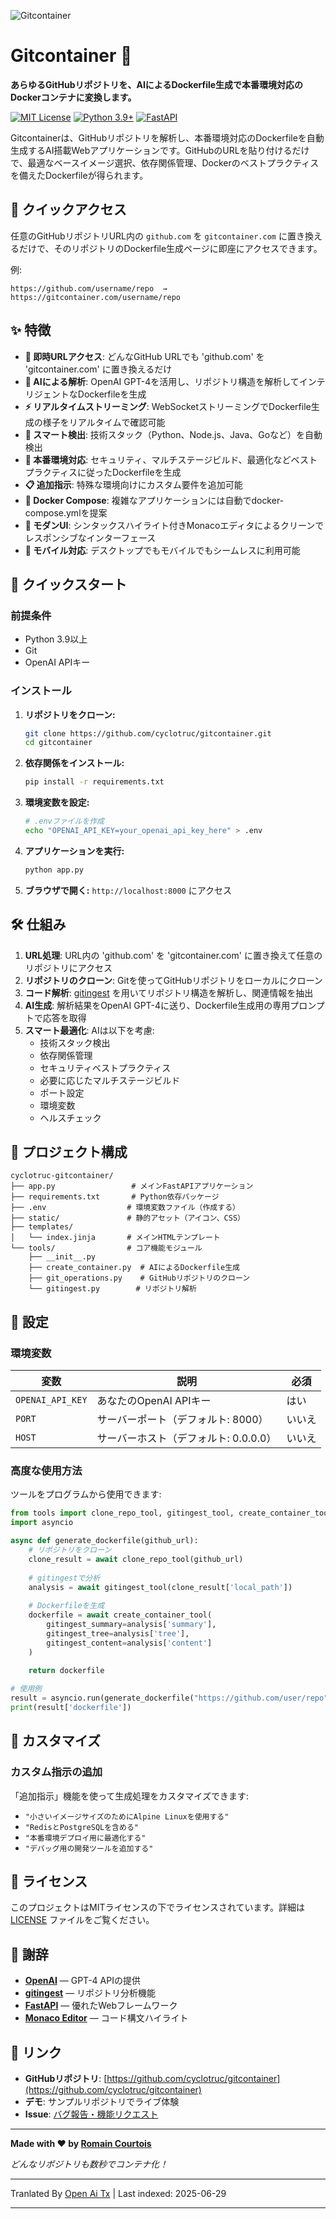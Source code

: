 ![Gitcontainer](https://raw.githubusercontent.com/cyclotruc/gitcontainer/main/docs/image.png)

# Gitcontainer 🐳

**あらゆるGitHubリポジトリを、AIによるDockerfile生成で本番環境対応のDockerコンテナに変換します。**

[![MIT License](https://img.shields.io/badge/License-MIT-green.svg)](https://choosealicense.com/licenses/mit/)
[![Python 3.9+](https://img.shields.io/badge/python-3.9+-blue.svg)](https://www.python.org/downloads/)
[![FastAPI](https://img.shields.io/badge/FastAPI-0.68+-00a393.svg)](https://fastapi.tiangolo.com/)

Gitcontainerは、GitHubリポジトリを解析し、本番環境対応のDockerfileを自動生成するAI搭載Webアプリケーションです。GitHubのURLを貼り付けるだけで、最適なベースイメージ選択、依存関係管理、Dockerのベストプラクティスを備えたDockerfileが得られます。

## 🌟 クイックアクセス

任意のGitHubリポジトリURL内の `github.com` を `gitcontainer.com` に置き換えるだけで、そのリポジトリのDockerfile生成ページに即座にアクセスできます。

例:
```
https://github.com/username/repo  →  https://gitcontainer.com/username/repo
```

## ✨ 特徴

- **🔄 即時URLアクセス**: どんなGitHub URLでも 'github.com' を 'gitcontainer.com' に置き換えるだけ
- **🤖 AIによる解析**: OpenAI GPT-4を活用し、リポジトリ構造を解析してインテリジェントなDockerfileを生成
- **⚡ リアルタイムストリーミング**: WebSocketストリーミングでDockerfile生成の様子をリアルタイムで確認可能
- **🎯 スマート検出**: 技術スタック（Python、Node.js、Java、Goなど）を自動検出
- **🔧 本番環境対応**: セキュリティ、マルチステージビルド、最適化などベストプラクティスに従ったDockerfileを生成
- **📋 追加指示**: 特殊な環境向けにカスタム要件を追加可能
- **📄 Docker Compose**: 複雑なアプリケーションには自動でdocker-compose.ymlを提案
- **🎨 モダンUI**: シンタックスハイライト付きMonacoエディタによるクリーンでレスポンシブなインターフェース
- **📱 モバイル対応**: デスクトップでもモバイルでもシームレスに利用可能

## 🚀 クイックスタート

### 前提条件

- Python 3.9以上
- Git
- OpenAI APIキー

### インストール

1. **リポジトリをクローン:**
   ```bash
   git clone https://github.com/cyclotruc/gitcontainer.git
   cd gitcontainer
   ```

2. **依存関係をインストール:**
   ```bash
   pip install -r requirements.txt
   ```

3. **環境変数を設定:**
   ```bash
   # .envファイルを作成
   echo "OPENAI_API_KEY=your_openai_api_key_here" > .env
   ```

4. **アプリケーションを実行:**
   ```bash
   python app.py
   ```

5. **ブラウザで開く:**
   `http://localhost:8000` にアクセス

## 🛠️ 仕組み

1. **URL処理**: URL内の 'github.com' を 'gitcontainer.com' に置き換えて任意のリポジトリにアクセス
2. **リポジトリのクローン**: Gitを使ってGitHubリポジトリをローカルにクローン
3. **コード解析**: [gitingest](https://github.com/cyclotruc/gitingest) を用いてリポジトリ構造を解析し、関連情報を抽出
4. **AI生成**: 解析結果をOpenAI GPT-4に送り、Dockerfile生成用の専用プロンプトで応答を取得
5. **スマート最適化**: AIは以下を考慮:
   - 技術スタック検出
   - 依存関係管理
   - セキュリティベストプラクティス
   - 必要に応じたマルチステージビルド
   - ポート設定
   - 環境変数
   - ヘルスチェック

## 📁 プロジェクト構成

```
cyclotruc-gitcontainer/
├── app.py                 # メインFastAPIアプリケーション
├── requirements.txt       # Python依存パッケージ
├── .env                  # 環境変数ファイル（作成する）
├── static/               # 静的アセット（アイコン、CSS）
├── templates/
│   └── index.jinja       # メインHTMLテンプレート
└── tools/                # コア機能モジュール
    ├── __init__.py
    ├── create_container.py  # AIによるDockerfile生成
    ├── git_operations.py    # GitHubリポジトリのクローン
    └── gitingest.py        # リポジトリ解析
```

## 🔧 設定

### 環境変数

| 変数 | 説明 | 必須 |
|----------|-------------|----------|
| `OPENAI_API_KEY` | あなたのOpenAI APIキー | はい |
| `PORT` | サーバーポート（デフォルト: 8000） | いいえ |
| `HOST` | サーバーホスト（デフォルト: 0.0.0.0） | いいえ |

### 高度な使用方法

ツールをプログラムから使用できます:

```python
from tools import clone_repo_tool, gitingest_tool, create_container_tool
import asyncio

async def generate_dockerfile(github_url):
    # リポジトリをクローン
    clone_result = await clone_repo_tool(github_url)
    
    # gitingestで分析
    analysis = await gitingest_tool(clone_result['local_path'])
    
    # Dockerfileを生成
    dockerfile = await create_container_tool(
        gitingest_summary=analysis['summary'],
        gitingest_tree=analysis['tree'],
        gitingest_content=analysis['content']
    )
    
    return dockerfile

# 使用例
result = asyncio.run(generate_dockerfile("https://github.com/user/repo"))
print(result['dockerfile'])
```

## 🎨 カスタマイズ

### カスタム指示の追加

「追加指示」機能を使って生成処理をカスタマイズできます:

- `"小さいイメージサイズのためにAlpine Linuxを使用する"`
- `"RedisとPostgreSQLを含める"`
- `"本番環境デプロイ用に最適化する"`
- `"デバッグ用の開発ツールを追加する"`

## 📝 ライセンス

このプロジェクトはMITライセンスの下でライセンスされています。詳細は [LICENSE](LICENSE) ファイルをご覧ください。

## 🙏 謝辞

- **[OpenAI](https://openai.com/)** — GPT-4 APIの提供
- **[gitingest](https://github.com/cyclotruc/gitingest)** — リポジトリ分析機能
- **[FastAPI](https://fastapi.tiangolo.com/)** — 優れたWebフレームワーク
- **[Monaco Editor](https://microsoft.github.io/monaco-editor/)** — コード構文ハイライト

## 🔗 リンク

- **GitHubリポジトリ**: [https://github.com/cyclotruc/gitcontainer](https://github.com/cyclotruc/gitcontainer)
- **デモ**: サンプルリポジトリでライブ体験
- **Issue**: [バグ報告・機能リクエスト](https://github.com/cyclotruc/gitcontainer/issues)

---

**Made with ❤️ by [Romain Courtois](https://github.com/cyclotruc)**

*どんなリポジトリも数秒でコンテナ化！*

---

Tranlated By [Open Ai Tx](https://github.com/OpenAiTx/OpenAiTx) | Last indexed: 2025-06-29

---